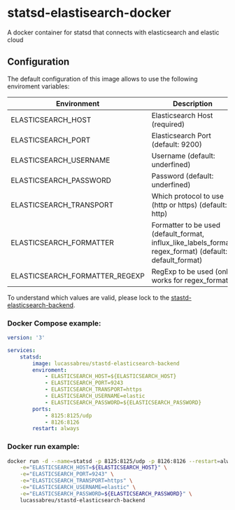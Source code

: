 statsd-elastisearch-docker
==========================

A docker container for statsd that connects with elasticsearch and elastic cloud

Configuration
-------------

The default configuration of this image allows to use the following enviroment variables:

Environment                    | Description
-------------------------------|-------------
ELASTICSEARCH_HOST             | Elasticsearch Host (required)
ELASTICSEARCH_PORT             | Elasticsearch Port (default: 9200)
ELASTICSEARCH_USERNAME         | Username (default: underfined)
ELASTICSEARCH_PASSWORD         | Password (default: underfined)
ELASTICSEARCH_TRANSPORT        | Which protocol to use (http or https) (default: http)
ELASTICSEARCH_FORMATTER        | Formatter to be used (default_format, influx_like_labels_format, regex_format) (default: default_format)
ELASTICSEARCH_FORMATTER_REGEXP | RegExp to be used (only works for regex_format)

To understand which values are valid, please lock to the [stastd-elasticsearch-backend](https://github.com/lucassabreu/statsd-elasticsearch-backend/tree/v0.4.1).

### Docker Compose example:

```yaml
version: '3'

services:
    statsd:
        image: lucassabreu/stastd-elasticsearch-backend
        enviroment:
            - ELASTICSEARCH_HOST=${ELASTICSEARCH_HOST}
            - ELASTICSEARCH_PORT=9243
            - ELASTICSEARCH_TRANSPORT=https
            - ELASTICSEARCH_USERNAME=elastic
            - ELASTICSEARCH_PASSWORD=${ELASTICSEARCH_PASSWORD}
        ports:
            - 8125:8125/udp
            - 8126:8126
        restart: always
```

### Docker run example:

```sh
docker run -d --name=statsd -p 8125:8125/udp -p 8126:8126 --restart=always \
    -e="ELASTICSEARCH_HOST=${ELASTICSEARCH_HOST}" \
    -e="ELASTICSEARCH_PORT=9243" \
    -e="ELASTICSEARCH_TRANSPORT=https" \
    -e="ELASTICSEARCH_USERNAME=elastic" \
    -e="ELASTICSEARCH_PASSWORD=${ELASTICSEARCH_PASSWORD}" \
    lucassabreu/stastd-elasticsearch-backend
```
